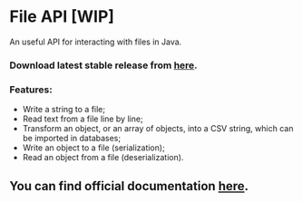 # File API [WIP]
An useful API for interacting with files in Java.
### Download latest stable release from [here](https://github.com/acerbisgianluca/File-API/releases/latest).
### Features:
* Write a string to a file;
* Read text from a file line by line;
* Transform an object, or an array of objects, into a CSV string, which can be imported in databases;
* Write an object to a file (serialization);
* Read an object from a file (deserialization).
## You can find official documentation [here](https://acerbisgianluca.github.io/File-API/).
